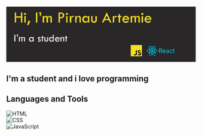 ![Header](https://github.com/ArtemiePirnau/ArtemiePirnau/blob/main/banner.jpg)

## I'm a student and i love programming

## Languages and Tools

![HTML](https://upload.wikimedia.org/wikipedia/commons/thumb/6/6a/JavaScript-logo.png/600px-JavaScript-logo.png)
</br>
![CSS](https://img.shields.io/badge/CSS-1572B6??style=for-the-badge&logo=css)
</br>
![JavaScript](https://img.shields.io/badge/JavaScript-ffd83a??style=for-the-badge&logo=js)
